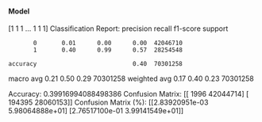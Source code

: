 #### Model
[1 1 1 ... 1 1 1]
Classification Report:
              precision    recall  f1-score   support

           0       0.01      0.00      0.00  42046710
           1       0.40      0.99      0.57  28254548

    accuracy                           0.40  70301258
   macro avg       0.21      0.50      0.29  70301258
weighted avg       0.17      0.40      0.23  70301258

Accuracy: 0.39916994088498386
Confusion Matrix:
[[    1996 42044714]
 [  194395 28060153]]
Confusion Matrix (%):
[[2.83920951e-03 5.98064888e+01]
 [2.76517100e-01 3.99141549e+01]]
